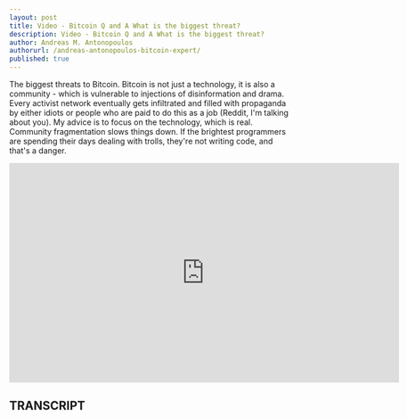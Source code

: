 ```yaml
---
layout: post
title: Video - Bitcoin Q and A What is the biggest threat?
description: Video - Bitcoin Q and A What is the biggest threat?
author: Andreas M. Antonopoulos
authorurl: /andreas-antonopoulos-bitcoin-expert/
published: true
---
```


<p>The biggest threats to Bitcoin. Bitcoin is not just a technology, it is also a community - which is vulnerable to injections of disinformation and drama. Every activist network eventually gets infiltrated and filled with propaganda by either idiots or people who are paid to do this as a job (Reddit, I'm talking about you). My advice is to focus on the technology, which is real. Community fragmentation slows things down. If the brightest programmers are spending their days dealing with trolls, they're not writing code, and that's a danger.</p>

<center><iframe width="700" height="394" src="https://www.youtube.com/embed/1-XUbH1F0Os?list=PLPQwGV1aLnTsHvzevl9BAUlfsfwFfU7aP" frameborder="0" allowfullscreen></iframe></center>

<h2>TRANSCRIPT</h2>

